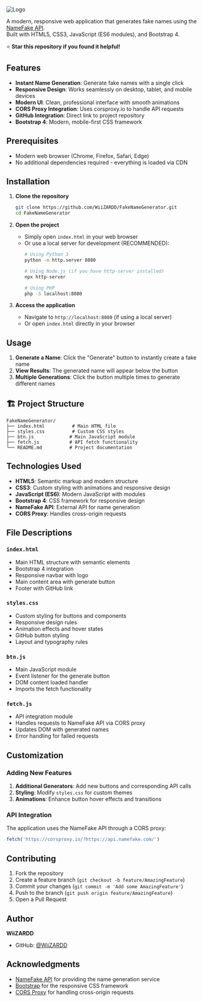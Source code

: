 ![Logo](https://i.imgur.com/grAsmMo.png)

A modern, responsive web application that generates fake names using the [NameFake API](https://www.namefake.com/).
<br>
Built with HTML5, CSS3, JavaScript (ES6 modules), and Bootstrap 4.


⭐ **Star this repository if you found it helpful!**

## Features

- **Instant Name Generation**: Generate fake names with a single click
- **Responsive Design**: Works seamlessly on desktop, tablet, and mobile devices
- **Modern UI**: Clean, professional interface with smooth animations
- **CORS Proxy Integration**: Uses corsproxy.io to handle API requests
- **GitHub Integration**: Direct link to project repository
- **Bootstrap 4**: Modern, mobile-first CSS framework

## Prerequisites

- Modern web browser (Chrome, Firefox, Safari, Edge)
- No additional dependencies required - everything is loaded via CDN

## Installation

1. **Clone the repository**
   ```bash
   git clone https://github.com/WiiZARDD/FakeNameGenerator.git
   cd FakeNameGenerator
   ```

2. **Open the project**
   - Simply open `index.html` in your web browser
   - Or use a local server for development (RECOMMENDED):
     ```bash
     # Using Python 3
     python -m http.server 8080
     
     # Using Node.js (if you have http-server installed)
     npx http-server
     
     # Using PHP
     php -S localhost:8080
     ```

3. **Access the application**
   - Navigate to `http://localhost:8080` (if using a local server)
   - Or open `index.html` directly in your browser

## Usage

1. **Generate a Name**: Click the "Generate" button to instantly create a fake name
2. **View Results**: The generated name will appear below the button
3. **Multiple Generations**: Click the button multiple times to generate different names

## 🏗️ Project Structure

```
FakeNameGenerator/
├── index.html          # Main HTML file
├── styles.css          # Custom CSS styles
├── btn.js             # Main JavaScript module
├── fetch.js           # API fetch functionality
└── README.md          # Project documentation
```

## Technologies Used

- **HTML5**: Semantic markup and modern structure
- **CSS3**: Custom styling with animations and responsive design
- **JavaScript (ES6)**: Modern JavaScript with modules
- **Bootstrap 4**: CSS framework for responsive design
- **NameFake API**: External API for name generation
- **CORS Proxy**: Handles cross-origin requests

## File Descriptions

### `index.html`
- Main HTML structure with semantic elements
- Bootstrap 4 integration
- Responsive navbar with logo
- Main content area with generate button
- Footer with GitHub link

### `styles.css`
- Custom styling for buttons and components
- Responsive design rules
- Animation effects and hover states
- GitHub button styling
- Layout and typography rules

### `btn.js`
- Main JavaScript module
- Event listener for the generate button
- DOM content loaded handler
- Imports the fetch functionality

### `fetch.js`
- API integration module
- Handles requests to NameFake API via CORS proxy
- Updates DOM with generated names
- Error handling for failed requests

## Customization

### Adding New Features
1. **Additional Generators**: Add new buttons and corresponding API calls
2. **Styling**: Modify `styles.css` for custom themes
3. **Animations**: Enhance button hover effects and transitions

### API Integration
The application uses the NameFake API through a CORS proxy:
```javascript
fetch('https://corsproxy.io/?https://api.namefake.com/')
```

## Contributing

1. Fork the repository
2. Create a feature branch (`git checkout -b feature/AmazingFeature`)
3. Commit your changes (`git commit -m 'Add some AmazingFeature'`)
4. Push to the branch (`git push origin feature/AmazingFeature`)
5. Open a Pull Request

## Author

**WiiZARDD**
- GitHub: [@WiiZARDD](https://github.com/WiiZARDD)

## Acknowledgments

- [NameFake API](https://www.namefake.com/) for providing the name generation service
- [Bootstrap](https://getbootstrap.com/) for the responsive CSS framework
- [CORS Proxy](https://corsproxy.io/) for handling cross-origin requests

